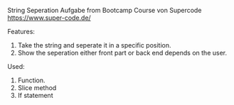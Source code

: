 String Seperation Aufgabe from Bootcamp Course von Supercode https://www.super-code.de/

Features:
1. Take the string and seperate it in a specific position.
2. Show the seperation either front part or back end depends on the user.

Used:
1. Function.
2. Slice method
3. If statement